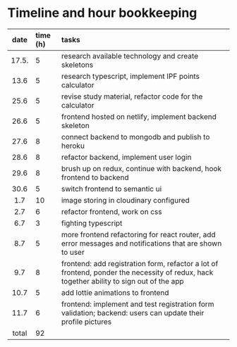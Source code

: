# Timeline and hour bookkeeping

| date  | time (h) | tasks                                                                                                                                    |
| :---: | :------- | :--------------------------------------------------------------------------------------------------------------------------------------- |
| 17.5. | 5        | research available technology and create skeletons                                                                                       |
| 13.6  | 5        | research typescript, implement IPF points calculator                                                                                     |
| 25.6  | 5        | revise study material, refactor code for the calculator                                                                                  |
| 26.6  | 5        | frontend hosted on netlify, implement backend skeleton                                                                                   |
| 27.6  | 8        | connect backend to mongodb and publish to heroku                                                                                         |
| 28.6  | 8        | refactor backend, implement user login                                                                                                   |
| 29.6  | 8        | brush up on redux, continue with backend, hook frontend to backend                                                                       |
| 30.6  | 5        | switch frontend to semantic ui                                                                                                           |
|  1.7  | 10       | image storing in cloudinary configured                                                                                                   |
|  2.7  | 6        | refactor frontend, work on css                                                                                                           |
|  6.7  | 3        | fighting typescript                                                                                                                      |
|  8.7  | 5        | more frontend refactoring for react router, add error messages and notifications that are shown to user                                  |
|  9.7  | 8        | frontend: add registration form, refactor a lot of frontend, ponder the necessity of redux, hack together ability to sign out of the app |
| 10.7  | 5        | add lottie animations to frontend                                                                                                        |
| 11.7  | 6        | frontend: implement and test registration form validation; backend: users can update their profile pictures                              |
| total | 92       |                                                                                                                                          |
